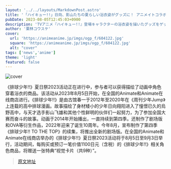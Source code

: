 ```yaml
---
layout: '../../layouts/MarkdownPost.astro'
title: '「ハイキュー!!」日向、影山たちの夏らしい浴衣姿がグッズに！ アニメイトコラボフェア開催'
pubDate: 2023-08-05T12:45:03+0900
description: 'TVアニメ『ハイキュー!!』登場キャラクターの浴衣姿を描いたグッズをゲットできる「『ハイキュー!!』サマーフェア 2023」が開催。全国のアニメイト・アニメイト通販にて、2023年8月5日から9月3日まで実施される。'
author: '栗林コウスケ'
cover:
  url: 'https://animeanime.jp/imgs/ogp_f/604122.jpg'
  square: 'https://animeanime.jp/imgs/ogp_f/604122.jpg'
  alt: "cover"
tags: ['news','anime']
theme: 'light'
featured: false
---
```


![cover](https://animeanime.jp/imgs/ogp_f/604122.jpg)

《排球少年!!》夏日祭2023活动正在进行中，参与者可以获得描绘了动画中角色穿着浴衣的商品。该活动从2023年8月5日开始，在全国的Animate和Animate在线商店进行。《排球少年!!》是由古馆春一于2012年至2020年在《周刊少年Jump》上连载的高中排球漫画。故事描绘了身材矮小的少年日向翔阳进入了憧憬已久的烏野高中，与天才选手影山飞雄和其他个性鲜明的伙伴们一起努力，为了参加全国大赛而奋斗的故事。动画于2014年开始播出，一直持续到第四季。还制作了剧场版和OVA等衍生作品，2022年迎来了诞生10周年。今年8月，宣布制作了第四季《排球少年!! TO THE TOP》的续集，将推出全新的剧场版。在全国的Animate和Animate在线商店举办的《排球少年!!》夏日祭2023活动将于8月5日至9月3日举行，活动期间，每购买或预订一笔价值1100日元（含税）的《排球少年!!》相关角色商品，将赠送一张特典“视觉卡片（共9种）”。

>[原文地址](https://animeanime.jp/article/2023/08/05/79101.html)  